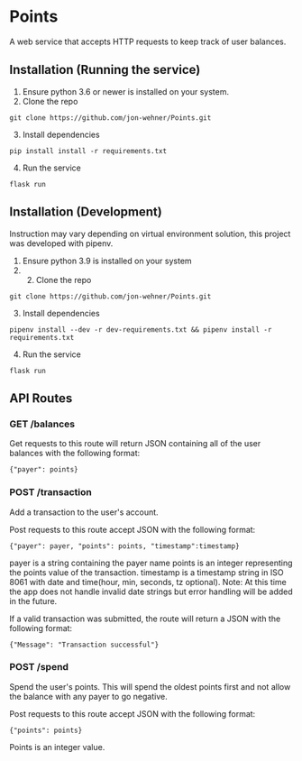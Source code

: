# Points
A web service that accepts HTTP requests to keep track of user balances.

## Installation (Running the service)
1. Ensure python 3.6 or newer is installed on your system. 
2. Clone the repo
  ```
  git clone https://github.com/jon-wehner/Points.git
  ```
3. Install dependencies
  ```
  pip install install -r requirements.txt
  ```
4. Run the service
  ```
  flask run
  ```
## Installation (Development)
Instruction may vary depending on virtual environment solution, this project was developed with pipenv. 
1. Ensure python 3.9 is installed on your system
2. 2. Clone the repo
  ```
  git clone https://github.com/jon-wehner/Points.git

  ```
3. Install dependencies
  ```
  pipenv install --dev -r dev-requirements.txt && pipenv install -r requirements.txt
  ```
4. Run the service
  ```
  flask run
  ```
## API Routes
### GET /balances
Get requests to this route will return JSON containing all of the user balances with the following format:
```
{"payer": points}
```
### POST /transaction
Add a transaction to the user's account.

Post requests to this route accept JSON with the following format:
```
{"payer": payer, "points": points, "timestamp":timestamp}
```
payer is a string containing the payer name
points is an integer representing the points value of the transaction.
timestamp is a timestamp string in ISO 8061 with date and time(hour, min, seconds, tz optional). Note: At this time the app does not handle invalid date strings but error handling will be added in the future. 

If a valid transaction was submitted, the route will return a JSON with the following format:
```
{"Message": "Transaction successful"}
```

### POST /spend
Spend the user's points. This will spend the oldest points first and not allow the balance with any payer to go negative.

Post requests to this route accept JSON with the following format:
```
{"points": points}
```
Points is an integer value. 
